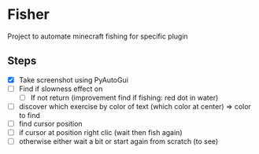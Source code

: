 # Fisher
Project to automate minecraft fishing for specific plugin

## Steps

- [x] Take screenshot using PyAutoGui
- [ ] Find if slowness effect on
  - [ ] If not return (improvement find if fishing: red dot in water)
- [ ] discover which exercise by color of text (which color at center) => color to find
- [ ] find cursor position
- [ ] if cursor at position right clic (wait then fish again)
- [ ] otherwise either wait a bit or start again from scratch (to see)
